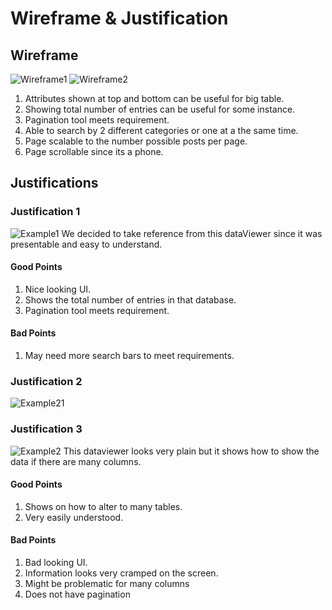 # Wireframe & Justification



## Wireframe

![Wireframe1](DataViewer/DataViewerPhone1.png)
![Wireframe2](DataViewer/DataViewerPhone2.png)

1. Attributes shown at top and bottom can be useful for big table.
2. Showing total number of entries can be useful for some instance.
3. Pagination tool meets requirement.
4. Able to search by 2 different categories or one at a the same time.
5. Page scalable to the number possible posts per page.
6. Page scrollable since its a phone.


## Justifications

### Justification 1

![Example1](DataViewer/dataviewer-example1.png)
We decided to take reference from this dataViewer since it was presentable and easy to understand.

#### Good Points

1. Nice looking UI.
2. Shows the total number of entries in that database.
3. Pagination tool meets requirement.

#### Bad Points

1. May need more search bars to meet requirements.

### Justification 2

![Example21](DataViewer/dataviewerphone-example1.png)

### Justification 3

![Example2](DataViewer/dataviewerphone-example21.png)
This dataviewer looks very plain but it shows how to show the data if there are many columns.

#### Good Points

1. Shows on how to alter to many tables.
4. Very easily understood.

#### Bad Points

1. Bad looking UI.
2. Information looks very cramped on the screen.
3. Might be problematic for many columns
4. Does not have pagination